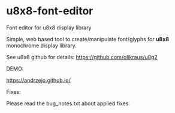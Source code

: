# u8x8-font-editor
Font editor for u8x8 display library

Simple, web based tool to create/manipulate font/glyphs for **u8x8** monochrome display library.

See u8x8 github for details: https://github.com/olikraus/u8g2

DEMO:

https://andrzejo.github.io/

Fixes:

Please read the bug_notes.txt about applied fixes.

